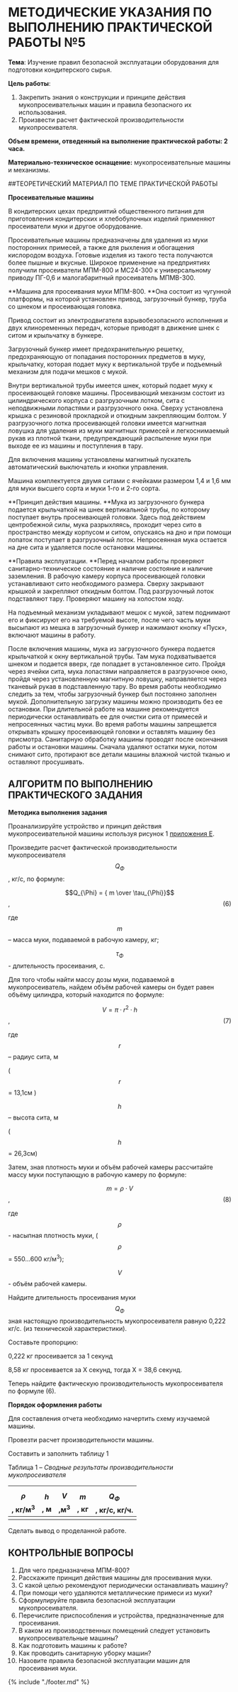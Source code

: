 # МЕТОДИЧЕСКИЕ УКАЗАНИЯ ПО ВЫПОЛНЕНИЮ ПРАКТИЧЕСКОЙ РАБОТЫ №5

**Тема**: Изучение правил безопасной эксплуатации оборудования для подготовки кондитерского сырья.

**Цель работы**:

1.  Закрепить знания о конструкции и принципе действия мукопросеивательных машин и правила безопасного их использования.
2.  Произвести расчет фактической производительности мукопросеивателя. 

**Объем времени, отведенный на выполнение практической работы: 2 часа.**

**Материально-техническое оснащение:** мукопросеивательные машины и механизмы.

##ТЕОРЕТИЧЕСКИЙ МАТЕРИАЛ ПО ТЕМЕ ПРАКТИЧЕСКОЙ РАБОТЫ

**Просеивательные машины**

В кондитерских цехах предприятий общественного питания для приготовления кондитерских и хлебобулочных изделий применяют просеиватели муки и другое оборудование.

Просеивательные машины предназначены для удаления из муки посторонних примесей, а также для рыхления и обогащения кислородом воздуха. Готовые изделия из такого теста получаются более пышные и вкусные. Широкое применение на предприятиях получили просеиватели МПМ-800 и МС24-300 к универсальному приводу ПГ-0,6 и малогабаритный просеиватель МПМВ-300.

**Машина для просеивания муки МПМ-800. **Она состоит из чугунной платформы, на которой установлен привод, загрузочный бункер, труба со шнеком и просеивающая головка.

Привод состоит из электродвигателя взрывобезопасного исполнения и двух клиноременных передач, которые приводят в движение шнек с ситом и крыльчатку в бункере.

Загрузочный бункер имеет предохранительную решетку, предохраняющую от попадания посторонних предметов в муку, крыльчатку, которая подает муку к вертикальной трубе и подъемный механизм для подачи мешков с мукой.

Внутри вертикальной трубы имеется шнек, который подает муку к просеивающей головке машины. Просеивающий механизм состоит из цилиндрического корпуса с разгрузочным лотком, сита с неподвижными лопастями и разгрузочного окна. Сверху установлена крышка с резиновой прокладкой и откидным закрепляющим болтом. У разгрузочного лотка просеивающей головки имеется магнитная ловушка для удаления из муки магнитных примесей и легкоснимаемый рукав из плотной ткани, предупреждающий распыление муки при выходе ее из машины и поступления в тару.

Для включения машины установлены магнитный пускатель автоматический выключатель и кнопки управления.

Машина комплектуется двумя ситами с ячейками размером 1,4 и 1,6 мм для муки высшего сорта и муки 1-го и 2-го сорта.

**Принцип действия машины. **Мука из загрузочного бункера подается крыльчаткой на шнек вертикальной трубы, по которому поступает внутрь просеивающей головки. Здесь под действием центробежной силы, мука разрыхляясь, проходит через сито в пространство между корпусом и ситом, опускаясь на дно и при помощи лопаток поступает в разгрузочный лоток. Непросеянная мука остается на дне сита и удаляется после остановки машины.

**Правила эксплуатации. **Перед началом работы проверяют санитарно-техническое состояние и наличие состояние и наличие заземления. В рабочую камеру корпуса просеивающей головки устанавливают сито необходимого размера. Сверху закрывают крышкой и закрепляют откидным болтом. Под разгрузочный лоток подставляют тару. Проверяют машину на холостом ходу.

На подъемный механизм укладывают мешок с мукой, затем поднимают его и фиксируют его на требуемой высоте, после чего часть муки высыпают из мешка в загрузочный бункер и нажимают кнопку «Пуск», включают машины в работу.

После включения машины, мука из загрузочного бункера подается крыльчаткой к окну вертикальной трубы. Там мука подхватывается шнеком и подается вверх, где попадает в установленное сито. Пройдя через ячейки сита, мука лопастями направляется в разгрузочное окно, пройдя через установленную магнитную ловушку, направляется через тканевый рукав в подставленную тару. Во время работы необходимо следить за тем, чтобы загрузочный бункер был постоянно заполнен мукой. Дополнительную загрузку машины можно производить без ее остановки. При длительной работе на машине рекомендуется периодически останавливать ее для очистки сита от примесей и непросеянных частиц муки. Во время работы машины запрещается открывать крышку просеивающей головки и оставлять машину без присмотра. Санитарную обработку машины проводят после окончания работы и остановки машины. Сначала удаляют остатки муки, потом снимают сито, протирают все детали машины влажной чистой тканью и оставляют просушивать.

## АЛГОРИТМ ПО ВЫПОЛНЕНИЮ ПРАКТИЧЕСКОГО ЗАДАНИЯ

**Методика выполнения задания**

Проанализируйте устройство и принцип действия мукопросеивательной машины используя рисунок 1 [приложения Е](pril6.md).

Произведите расчет фактической производительности мукопросеивателя $$Q_{\Phi}$$, кг/с, по формуле:

$$Q_{\Phi} = { m \over \tau_{\Phi}}$$, <a style="float: right;">  (6) </a>

где $$m$$ – масса муки, подаваемой в рабочую камеру, кг;

$$\tau_{\Phi}$$- длительность просеивания, с.

Для того чтобы найти массу дозы муки, подаваемой в мукопросеиватель, найдем объём рабочей камеры он будет равен объёму цилиндра, который находится по формуле:

$$V = \pi ·r^2 · h $$, <a style="float: right;">  (7) </a>

где $$r$$ – радиус сита, м

($$r$$ = 13,1см )

$$h$$ – высота сита, м

($$h$$ = 26,3см)

Затем, зная плотность муки и объём рабочей камеры рассчитайте массу муки поступающую в рабочую камеру по формуле:

$$m = \rho · V$$, <a style="float: right;">  (8) </a>

где $$\rho$$- насыпная плотность муки, ($$\rho$$= 550…600 кг/м<sup>3</sup>);

$$V$$- объём рабочей камеры.

Найдите длительность просеивания муки $$Q_{\Phi}$$ зная настоящую производительность мукопросеивателя равную 0,222 кг/с. (из технической характеристики).

Составьте пропорцию:

0,222 кг просеивается за 1 секунд

8,58 кг просеивается за Х секунд, тогда Х = 38,6 секунд.

Теперь найдите фактическую производительность мукопросеивателя по формуле (6).

**Порядок оформления работы**

Для составления отчета необходимо начертить схему изучаемой машины.

Провезти расчет производительности машины.

Составить и заполнить таблицу 1

Таблица 1 – *Сводные результаты производительности мукопросеивателя*

| $$\rho$$, кг/м<sup>3</sup>| $$h$$, м | $$V$$,м<sup>3</sup> | $$m$$, кг | $$Q_{\Phi}$$, кг/с, кг/ч. |
| --- | --- | --- | --- | --- |
|  |  |  |  |  | |

Сделать вывод о проделанной работе.

## КОНТРОЛЬНЫЕ ВОПРОСЫ

1. Для чего предназначена МПМ-800?
2. Расскажите принцип действия машины для просеивания муки. 
3. С какой целью рекомендуют периодически останавливать машину? 
4. При помощи чего удаляются металлические примеси из муки? 
5. Сформулируйте правила безопасной эксплуатации мукопросеивателя.  
6. Перечислите приспособления и устройства, предназначенные для просеивания. 
7. В каком из производственных помещений следует установить мукопросеивательные машины? 
8. Как подготовить машины к работе? 
9. Как проводить санитарную уборку машин? 
10. Назовите правила безопасной эксплуатации машин для просеивания муки. 

{% include "./footer.md" %}